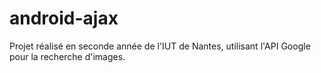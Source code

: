 # android-ajax
Projet réalisé en seconde année de l'IUT de Nantes, utilisant l'API Google pour la recherche d'images. 
